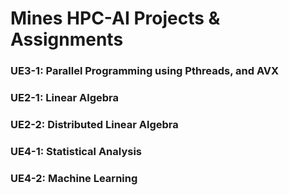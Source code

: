 # Mines HPC-AI Projects & Assignments

### UE3-1: Parallel Programming using Pthreads, and AVX
### UE2-1: Linear Algebra
### UE2-2: Distributed Linear Algebra
### UE4-1: Statistical Analysis
### UE4-2: Machine Learning



